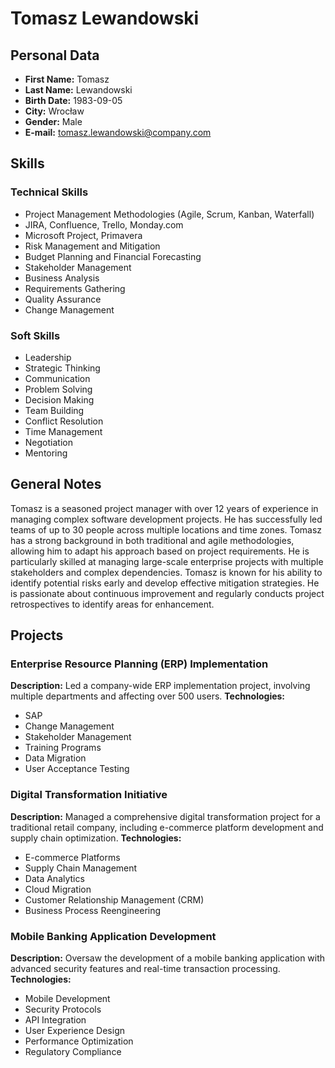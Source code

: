 # Tomasz Lewandowski

## Personal Data
- **First Name:** Tomasz
- **Last Name:** Lewandowski
- **Birth Date:** 1983-09-05
- **City:** Wrocław
- **Gender:** Male
- **E-mail:** tomasz.lewandowski@company.com

## Skills
### Technical Skills
- Project Management Methodologies (Agile, Scrum, Kanban, Waterfall)
- JIRA, Confluence, Trello, Monday.com
- Microsoft Project, Primavera
- Risk Management and Mitigation
- Budget Planning and Financial Forecasting
- Stakeholder Management
- Business Analysis
- Requirements Gathering
- Quality Assurance
- Change Management

### Soft Skills
- Leadership
- Strategic Thinking
- Communication
- Problem Solving
- Decision Making
- Team Building
- Conflict Resolution
- Time Management
- Negotiation
- Mentoring

## General Notes
Tomasz is a seasoned project manager with over 12 years of experience in managing complex software development projects. He has successfully led teams of up to 30 people across multiple locations and time zones. Tomasz has a strong background in both traditional and agile methodologies, allowing him to adapt his approach based on project requirements. He is particularly skilled at managing large-scale enterprise projects with multiple stakeholders and complex dependencies. Tomasz is known for his ability to identify potential risks early and develop effective mitigation strategies. He is passionate about continuous improvement and regularly conducts project retrospectives to identify areas for enhancement.

## Projects
### Enterprise Resource Planning (ERP) Implementation
**Description:** Led a company-wide ERP implementation project, involving multiple departments and affecting over 500 users.
**Technologies:** 
- SAP
- Change Management
- Stakeholder Management
- Training Programs
- Data Migration
- User Acceptance Testing

### Digital Transformation Initiative
**Description:** Managed a comprehensive digital transformation project for a traditional retail company, including e-commerce platform development and supply chain optimization.
**Technologies:**
- E-commerce Platforms
- Supply Chain Management
- Data Analytics
- Cloud Migration
- Customer Relationship Management (CRM)
- Business Process Reengineering

### Mobile Banking Application Development
**Description:** Oversaw the development of a mobile banking application with advanced security features and real-time transaction processing.
**Technologies:**
- Mobile Development
- Security Protocols
- API Integration
- User Experience Design
- Performance Optimization
- Regulatory Compliance 